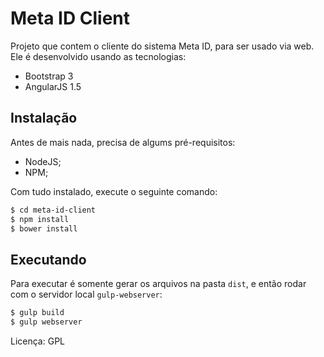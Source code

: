 # Meta ID Client

Projeto que contem o cliente do sistema Meta ID, para ser usado via web. Ele é desenvolvido usando as tecnologias:

 - Bootstrap 3
 - AngularJS 1.5

## Instalação

Antes de mais nada, precisa de algums pré-requisitos:

 - NodeJS;
 - NPM;

Com tudo instalado, execute o seguinte comando:

```bash
$ cd meta-id-client
$ npm install
$ bower install
```

## Executando

Para executar é somente gerar os arquivos na pasta `dist`, e então rodar com o servidor local `gulp-webserver`:

```bash
$ gulp build
$ gulp webserver
```

Licença: GPL
